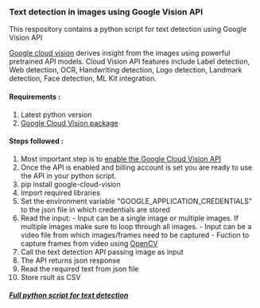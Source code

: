 ### Text detection in images using Google Vision API

This respository contains a python script for text detection using Google Vision API

[Google cloud vision](https://cloud.google.com/vision/) derives insight from the images using powerful pretrained API models.
Cloud Vision API features include Label detection, Web detection, OCR, Handwriting detection, Logo detection, Landmark detection, Face detection, ML Kit integration.

#### Requirements :
1.  Latest python version
2.  [Google Cloud Vision package](https://pypi.org/project/google-cloud-vision/)

#### Steps followed :
1.  Most important step is to [enable the Google Cloud Vision API](https://cloud.google.com/vision/docs/before-you-begin)
2.  Once the API is enabled and billing account is set you are ready to use the API in your python script.
3.  pip install google-cloud-vision
4.  Import required libraries
5.  Set the environment variable "GOOGLE_APPLICATION_CREDENTIALS" to the json file in which credentials are stored
6.  Read the input:
        - Input can be a single image or multiple images. If multiple images make sure to loop through all images.
        - Input can be a video file from which images/frames need to be captured
                - Fuction to capture frames from video using [OpenCV](https://opencv.org/)
7.  Call the text detection API passing image as input
8.  The API returns json response
9.  Read the required text from json file
10. Store rsult as CSV

##### [Full python script for text detection](script/googlevision.py)
